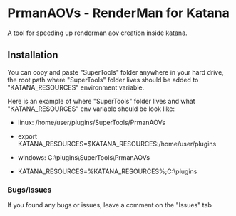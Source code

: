 # PrmanAOVs - RenderMan for Katana

A tool for speeding up renderman aov creation inside katana.

## Installation

You can copy and paste "SuperTools" folder anywhere in your hard drive, the root path where "SuperTools" folder lives should be added to "KATANA_RESOURCES" environment variable.

Here is an example of where "SuperTools" folder lives and what "KATANA_RESOURCES" env variable should be look like:
  * linux: /home/user/plugins/SuperTools/PrmanAOVs
  * export KATANA_RESOURCES=$KATANA_RESOURCES:/home/user/plugins

  * windows: C:\plugins\SuperTools\PrmanAOVs
  * KATANA_RESOURCES=%KATANA_RESOURCES%;C:\plugins

### Bugs/Issues

If you found any bugs or issues, leave a comment on the "Issues" tab
